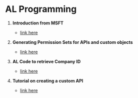 # AL Programming    

1. **Introduction from MSFT**
   - [link here](https://learn.microsoft.com/en-us/dynamics365/business-central/dev-itpro/developer/devenv-landing)      

2. **Generating Permission Sets for APIs and custom objects**     
   - [link here](https://yzhums.com/29221/)

3. **AL Code to retrieve Company ID**
   - [link here](https://yzhums.com/42193/)

4. **Tutorial on creating a custom API**
   - [link here](https://learn.microsoft.com/en-us/dynamics365/business-central/dev-itpro/developer/devenv-develop-custom-api)
